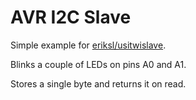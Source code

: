 # AVR I2C Slave

Simple example for [eriksl/usitwislave](https://github.com/eriksl/usitwislave.git).

Blinks a couple of LEDs on pins A0 and A1.

Stores a single byte and returns it on read.


